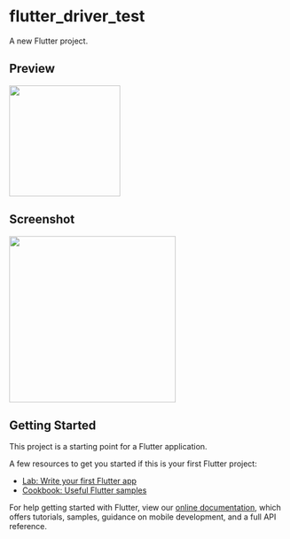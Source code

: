 # flutter_driver_test

A new Flutter project.

## Preview
<img src="https://itb1zox370.execute-api.us-east-1.amazonaws.com/dev/glimpse/?repo=Tomino2112/flutter_driver_test&target=test_driver/app_showcase" width="200" />

## Screenshot
<img src="https://itb1zox370.execute-api.us-east-1.amazonaws.com/dev/glimpse/?repo=Tomino2112/flutter_driver_test" width="300" />

## Getting Started

This project is a starting point for a Flutter application.

A few resources to get you started if this is your first Flutter project:

- [Lab: Write your first Flutter app](https://flutter.io/docs/get-started/codelab)
- [Cookbook: Useful Flutter samples](https://flutter.io/docs/cookbook)

For help getting started with Flutter, view our 
[online documentation](https://flutter.io/docs), which offers tutorials, 
samples, guidance on mobile development, and a full API reference.
